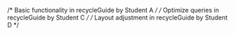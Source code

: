 /* Basic functionality in recycleGuide by Student A */
/* Optimize queries in recycleGuide by Student C */
/* Layout adjustment in recycleGuide by Student D */
